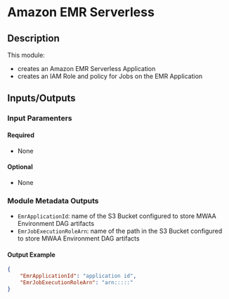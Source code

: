 # Amazon EMR Serverless

## Description

This module:

- creates an Amazon EMR Serverless Application
- creates an IAM Role and policy for Jobs on the EMR Application

## Inputs/Outputs

### Input Paramenters

#### Required

- None

#### Optional

- None
 
### Module Metadata Outputs

- `EmrApplicationId`: name of the S3 Bucket configured to store MWAA Environment DAG artifacts
- `EmrJobExecutionRoleArn`: name of the path in the S3 Bucket configured to store MWAA Environment DAG artifacts

#### Output Example

```json
{
    "EmrApplicationId": "application id",
    "EmrJobExecutionRoleArn": "arn:::::"
}